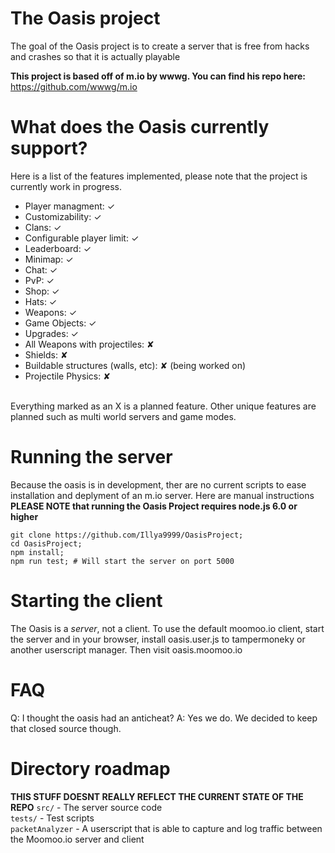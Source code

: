 # The Oasis project
The goal of the Oasis project is to create a server that is free from hacks and crashes so that it is actually playable

**This project is based off of m.io by wwwg. You can find his repo here:**
https://github.com/wwwg/m.io

# What does the Oasis currently support?
Here is a list of the features implemented, please note that the project is currently work in progress.
- Player managment: ✓
- Customizability: ✓
- Clans: ✓
- Configurable player limit: ✓
- Leaderboard: ✓
- Minimap: ✓
- Chat: ✓
- PvP: ✓
- Shop: ✓
- Hats: ✓
- Weapons: ✓
- Game Objects: ✓
- Upgrades: ✓
- All Weapons with projectiles: ✘
- Shields: ✘
- Buildable structures (walls, etc): ✘ (being worked on)
- Projectile Physics: ✘
<br>
Everything marked as an X is a planned feature. Other unique features are planned such as multi world servers and game modes.

# Running the server
Because the oasis is in development, ther are no current scripts to ease installation and deplyment of an m.io server. Here are manual instructions
**PLEASE NOTE that running the Oasis Project requires node.js 6.0 or higher**
```
git clone https://github.com/Illya9999/OasisProject;
cd OasisProject;
npm install;
npm run test; # Will start the server on port 5000
```

# Starting the client
The Oasis is a *server*, not a client. To use the default moomoo.io client, start the server and
in your browser, install oasis.user.js to tampermoneky or another userscript manager. Then visit oasis.moomoo.io

# FAQ
Q: I thought the oasis had an anticheat?
A: Yes we do. We decided to keep that closed source though.

# Directory roadmap
**THIS STUFF DOESNT REALLY REFLECT THE CURRENT STATE OF THE REPO**
`src/` - The server source code<br>
`tests/` - Test scripts<br>
`packetAnalyzer` - A userscript that is able to capture and log traffic between the Moomoo.io server and client
